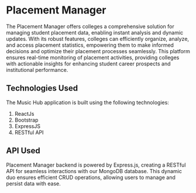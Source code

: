 
# Placement Manager

The Placement Manager offers colleges a comprehensive solution for managing student placement data, enabling instant analysis and dynamic updates. With its robust features, colleges can efficiently organize, analyze, and access placement statistics, empowering them to make informed decisions and optimize their placement processes seamlessly. This platform ensures real-time monitoring of placement activities, providing colleges with actionable insights for enhancing student career prospects and institutional performance.


## Technologies Used 

The Music Hub application is built using the following technologies:

1) ReactJs
2) Bootstrap
3) ExpressJS
4)  RESTful API

## API Used

Placement Manager backend is powered by Express.js, creating a RESTful API for seamless interactions with our MongoDB database. This dynamic duo ensures efficient CRUD operations, allowing users to manage and persist data with ease.

 










